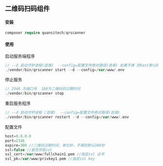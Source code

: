 ## 二维码扫码组件

#### 安装

```php
composer require quansitech/qrscanner
```

#### 使用
启动服务端程序
```php
// --d 启动守护进程(选填)  --config=配置文件绝对路径(选填) 如果不填 则host默认0.0.0.0 port默认2346 ssl默认不启动
./vendor/bin/qrscanner start --d --config=/var/www/.env
```

停止服务
```php
// 2346 为端口号  100为二维码的过期时间
./vendor/bin/qrscanner stop
```

重启服务程序
```php
// --d 启动守护进程 (选填)  --config=配置文件绝对路径(选填)
./vendor/bin/qrscanner restart --d --config=/var/www/.env
```

配置文件
```php
host=0.0.0.0
port=2346
expire=300 //二维码过期时间，单位秒，不填则默认300秒
ssl=false //是否开启ssl
ssl_cert=/var/www/fullchain1.pem //指定ssl 证书
ssl_pk=/var/www/privkey1.pem //指定ssl key
```